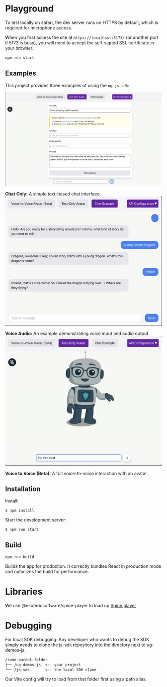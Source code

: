 # Playground

To test locally on safari, the dev server runs on HTTPS by default, which is required for microphone access. 

When you first access the site at `https://localhost:5173/` (or another port if 5173 is busy), you will need to accept the self-signed SSL certificate in your browser.

```sh
npm run start
```

## Examples

This project provides three examples of using the `ug-js-sdk`:

![Api COnfiguration](./docs/ApiConfiguration.png)

**Chat Only:** A simple text-based chat interface.
![Chat Example](./docs/ChatExample.png)

**Voice Audio:** An example demonstrating voice input and audio output.
![Avatar Example](./docs/AvatarExample.png)

**Voice to Voice (Beta):** A full voice-to-voice interaction with an avatar.

## Installation

Install:

```shell
$ npm install
```

Start the development server:

```shell
$ npm run start
```

## Build

```shell
npm run build
```

Builds the app for production.
It correctly bundles React in production mode and optimizes the build for performance.

# Libraries
We use @esotericsoftware/spine-player to load up [Spine player](https://en.esotericsoftware.com/spine-player)

# Debugging
For local SDK debugging: Any developer who wants to debug the SDK simply needs to clone the js-sdk repository into the directory next to ug-demos-js.

```
/some-parent-folder
├── /ug-demos-js  <-- your project
└── /js-sdk       <-- the local SDK clone
```

Our Vite config will try to load from that folder first using a path alias.